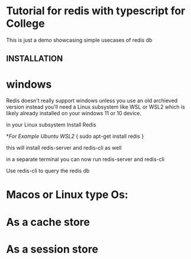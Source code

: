 # Tutorial for redis with typescript for College

This is just a demo showcasing simple usecases of redis db


## INSTALLATION

# windows
Redis doesn't really support windows unless you use an old archieved version
instead you'll need a Linux subsystem like WSL or WSL2 which is likely already installed on your windows 11 or 10 device.

in your Linux subsystem
Install Redis 

**For Example Ubuntu WSL2*
{
    sudo apt-get install redis
}

this will install redis-server and redis-cli as well

in a separate terminal you can now run redis-server and redis-cli

Use redis-cli to query the redis db

# Macos or Linux type Os:
# As a cache store


# As a session store
